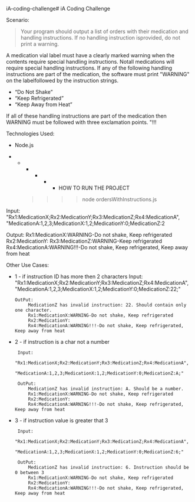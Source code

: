  iA-coding-challenge# iA Coding Challenge
 
 Scenario:

 > Your program should output a list of orders with their medication and handling instructions. If no handling instruction isprovided, do not print a warning.

A medication vial label must have a clearly marked warning when the contents require special handling instructions. Notall medications will require special handling instructions.
If any of the following handling instructions are part of the medication, the software must print "WARNING" on the labelfollowed by the instruction strings.

* “Do Not Shake”
* “Keep Refrigerated”
* “Keep Away from Heat”

If all of these handling instructions are part of the medication then WARNING must be followed with three exclamation points. "!!!


Technologies Used:

* Node.js

* * * * * * HOW TO RUN THE PROJECT 
     >>>> node ordersWithInstructions.js


Input:   
  "Rx1:MedicationX;Rx2:MedicationY;Rx3:MedicationZ;Rx4:MedicationA",
  "MedicationA:1,2,3;MedicationX:1,2;MedicationY:0;MedicationZ:2

Output:
Rx1:MedicationX:WARNING-Do not shake, Keep refrigerated
Rx2:MedicationY:
Rx3:MedicationZ:WARNING-Keep refrigerated
Rx4:MedicationA:WARNING!!!-Do not shake, Keep refrigerated, Keep away from heat

Other Use Cases:
 * 1 - if instruction ID has more then 2 characters 
       Input: 
           "Rx1:MedicationX;Rx2:MedicationY;Rx3:MedicationZ;Rx4:MedicationA",
           "MedicationA:1,2,3;MedicationX:1,2;MedicationY:0;MedicationZ:22;"

       OutPut:
            MedicationZ has invalid instruction: 22. Should contain only one character.
            Rx1:MedicationX:WARNING-Do not shake, Keep refrigerated
            Rx2:MedicationY:
            Rx4:MedicationA:WARNING!!!-Do not shake, Keep refrigerated, Keep away from heat


 * 2 - if instruction is a char not a number 

        Input: 
           "Rx1:MedicationX;Rx2:MedicationY;Rx3:MedicationZ;Rx4:MedicationA",
           "MedicationA:1,2,3;MedicationX:1,2;MedicationY:0;MedicationZ:A;"

        OutPut:
            MedicationZ has invalid instruction: A. Should be a number.
            Rx1:MedicationX:WARNING-Do not shake, Keep refrigerated
            Rx2:MedicationY:
            Rx4:MedicationA:WARNING!!!-Do not shake, Keep refrigerated, Keep away from heat

 * 3 - if instruction value is greater that 3 

        Input: 
           "Rx1:MedicationX;Rx2:MedicationY;Rx3:MedicationZ;Rx4:MedicationA",
           "MedicationA:1,2,3;MedicationX:1,2;MedicationY:0;MedicationZ:6;"

        OutPut:
            MedicationZ has invalid instruction: 6. Instruction should be 0 between 3
            Rx1:MedicationX:WARNING-Do not shake, Keep refrigerated
            Rx2:MedicationY:
            Rx4:MedicationA:WARNING!!!-Do not shake, Keep refrigerated, Keep away from heat         
